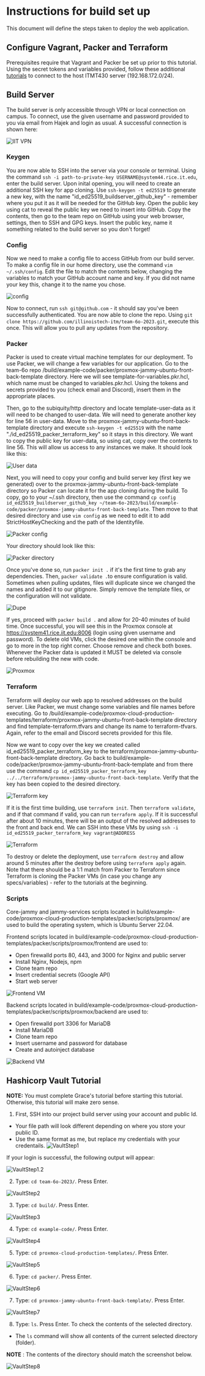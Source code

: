 # Instructions for build set up

This document will define the steps taken to deploy the web application.

## Configure Vagrant, Packer and Terraform

Prerequisites require that Vagrant and Packer be set up prior to this tutorial. Using the secret tokens and variables provided, follow these additional [tutorials](https://github.com/illinoistech-itm/jhajek/tree/master/itmt-430/IT-Operations-cloud-connect-tutorial) to connect to the host ITMT430 server (192.168.172.0/24).

## Build Server

The build server is only accessible through VPN or local connection on campus. To connect, use the given username and password provided to you via email from Hajek and login as usual. A successful connection is shown here:

![IIT VPN](media/rice-vpn.png "VPN connection")


### Keygen

You are now able to SSH into the server via your console or terminal. Using the command `ssh -i path-to-private-key USERNAME@system44.rice.it.edu`, enter the build server. Upon inital opening, you will need to create an additional SSH key for app cloning. Use `ssh-keygen -t ed25519` to generate a new key, with the name "id_ed25519_buildserver_github_key" - remember where you put it as it will be needed for the GitHub key. Open the public key using cat to reveal the public key we need to insert into GitHub. Copy the contents, then go to the team repo on GitHub using your web browser, settings, then to SSH and GPG keys. Insert the public key, name it something related to the build server so you don't forget! 

### Config

Now we need to make a config file to access GitHub from our build server. To make a config file in our home directory, use the command `vim ~/.ssh/config`. Edit the file to match the contents below, changing the variables to match your GitHub account name and key. If you did not name your key this, change it to the name you chose. 

![config](media/config.png "config creation")

Now to connect, run `ssh git@github.com` - it should say you've been successfully authenticated. You are now able to clone the repo. Using `git clone https://github.com/illinoistech-itm/team-6o-2023.git`, execute this once. This will allow you to pull any updates from the repository. 

### Packer

Packer is used to create virtual machine templates for our deployment. To use Packer, we will change a few variables for our application. Go to the team-6o repo /build/example-code/packer/proxmox-jammy-ubuntu-front-back-template directory. Here we will see template-for-variables.pkr.hcl, which name must be changed to variables.pkr.hcl. Using the tokens and secrets provided to you (check email and Discord), insert them in the appropriate places. 

Then, go to the subiquity/http directory and locate template-user-data as it will need to be changed to user-data. We will need to generate another key for line 56 in user-data. Move to the proxmox-jammy-ubuntu-front-back-template directory and execute `ssh-keygen -t ed25519` with the name "./id_ed25519_packer_terraform_key" so it stays in this directory. We want to copy the public key for user-data, so using cat, copy over the contents to line 56. This will allow us access to any instances we make. It should look like this:

![User data](media/user-data-56.png "User data key")

Next, you will need to copy your config and build server key (first key we generated) over to the proxmox-jammy-ubuntu-front-back-template directory so Packer can locate it for the app cloning during the build. To copy, go to your ~/.ssh directory, then use the command `cp config id_ed25519_buildserver_github_key ~/team-6o-2023/build/example-code/packer/proxmox-jammy-ubuntu-front-back-template`. Then move to that desired directory and use `vim config` as we need to edit it to add StrictHostKeyChecking and the path of the Identityfile.

![Packer config](media/packer-config.png "Packer config")

Your directory should look like this:

![Packer directory](media/packer-dir.png "Packer directory")

Once you've done so, run `packer init .` if it's the first time to grab any dependencies. Then, `packer validate .`to ensure configuration is valid. Sometimes when pulling updates, files will duplicate since we changed the names and added it to our gitignore. Simply remove the template files, or the configuration will not validate.

![Dupe](media/rm-temp.png "Remove temp file")

If yes, proceed with `packer build .` and allow for 20-40 minutes of build time. Once successful, you will see this in the Proxmox console at https://system41.rice.iit.edu:8006 (login using given username and password). To delete old VMs, click the desired one within the console and go to more in the top right corner. Choose remove and check both boxes. Whenever the Packer data is updated it MUST be deleted via console before rebuilding the new with code.

![Proxmox](media/proxmox.png "Proxmox console")

### Terraform

Terraform will deploy our web app to resolved addresses on the build server. Like Packer, we must change some variables and file names before executing. Go to /build/example-code/proxmox-cloud-production-templates/terraform/proxmox-jammy-ubuntu-front-back-template directory and find template-terraform.tfvars and change its name to terraform-tfvars. Again, refer to the email and Discord secrets provided for this file. 

Now we want to copy over the key we created called id_ed25519_packer_terraform_key to the terraform/proxmox-jammy-ubuntu-front-back-template directory. Go back to build/example-code/packer/proxmox-jammy-ubuntu-front-back-template and from there use the command `cp id_ed25519_packer_terraform_key ../../terraform/proxmox-jammy-ubuntu-front-back-template`. Verify that the key has been copied to the desired directory.

![Terraform key](media/terraform-key.png "Terraform key")

If it is the first time building, use `terraform init`. Then `terraform validate`, and if that command if valid, you can run `terraform apply`. If it is successful after about 10 minutes, there will be an output of the resolved addresses to the front and back end. We can SSH into these VMs by using `ssh -i id_ed25519_packer_terraform_key vagrant@ADDRESS`

![Terraform](media/prox-addresses.png "Terraform addresses")

To destroy or delete the deployment, use `terraform destroy` and allow around 5 minutes after the destroy before using `terraform apply` again. Note that there should be a 1:1 match from Packer to Terraform since Terraform is cloning the Packer VMs (in case you change any specs/variables) - refer to the tutorials at the beginning. 

### Scripts

Core-jammy and jammy-services scripts located in build/example-code/proxmox-cloud-production-templates/packer/scripts/proxmox/ are used to build the operating system, which is Ubuntu Server 22.04. 

Frontend scripts located in build/example-code/proxmox-cloud-production-templates/packer/scripts/proxmox/frontend are used to:
- Open firewalld ports 80, 443, and 3000 for Nginx and public server
- Install Nginx, Nodejs, npm
- Clone team repo
- Insert credential secrets (Google API)
- Start web server

![Frontend VM](media/frontend.png "Frontend")

Backend scripts located in build/example-code/proxmox-cloud-production-templates/packer/scripts/proxmox/backend are used to:
- Open firewalld port 3306 for MariaDB
- Install MariaDB
- Clone team repo
- Insert username and password for database
- Create and autoinject database

![Backend VM](media/backend.png "Backend")


## Hashicorp Vault Tutorial

**NOTE:** You must complete Grace's tutorial before starting this tutorial. Otherwise, this tutorial will make zero sense. 

1. First, SSH into our project build server using your account and public Id. 
- Your file path will look different depending on where you store your public ID.
- Use the same format as me, but replace my credentials with your credentails.
![*VaultStep1*](./media/VaultTutorialStep1.jpg "VaultStep1")

If your login is successful, the following output will appear:

![*VaultStep1.2*](./media/VaultTutorialStep1.2.jpg "VaultStep1.2")

2. Type: `cd team-6o-2023/`. Press Enter.

![*VaultStep2*](./media/VaultTutorialStep2.jpg "VaultStep2")

3. Type: `cd build/`. Press Enter.

![*VaultStep3*](./media/VaultTutorialStep3.jpg "VaultStep3")

4. Type: `cd example-code/`. Press Enter.

![*VaultStep4*](./media/VaultTutorialStep4.jpg "VaultStep4")

5. Type: `cd proxmox-cloud-production-templates/`. Press Enter.

![*VaultStep5*](./media/VaultTutorialStep5.jpg "VaultStep5")

6. Type: `cd packer/`. Press Enter.

![*VaultStep6*](./media/VaultTutorialStep6.jpg "VaultStep6")

7. Type: `cd proxmox-jammy-ubuntu-front-back-template/`. Press Enter.

![*VaultStep7*](./media/VaultTutorialStep7.jpg "VaultStep7")

8. Type: `ls`. Press Enter. To check the contents of the selected directory.

- The `ls` command will show all contents of the current selected directory (folder).

**NOTE** : The contents of the directory should match the screenshot below.

![*VaultStep8*](./media/VaultTutorialStep8.jpg "VaultStep8")

